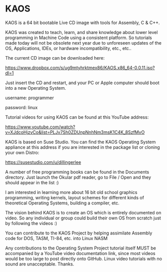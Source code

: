 # KAOS
KAOS is a 64 bit bootable Live CD image with tools for Assembly, C & C++.

KAOS was created to teach, learn, and share knowledge about lower level programming in Machine Code using a consistent platform. 
So tutorials made today will not be obsolete next year due to unforeseen updates of the OS, Applications, IDEs, or hardware incompatibility, etc., etc..

The current CD image can be downloaded here:

https://www.dropbox.com/s/ug9mtyhrktmex86/KAOS.x86_64-0.0.11.iso?dl=1

Just insert the CD and restart, and your PC or Apple computer should boot into a new Operating System.

username: programmer

password: linux

Tutorial videos for using KAOS can be found at this YouTube address:

https://www.youtube.com/watch?v=XJdcoHjzvCo&list=PLJv7Sh0ZDUnpNnhNm3msK1C4K_8SzfMvO

KAOS is based on Suse Studio. You can find the KAOS Operating System appliance at this address if you are interested in the package list or cloning your own Distro:

https://susestudio.com/u/dillingerlee

A number of free programming books can be found in the Documents directory. Just launch the Okular pdf reader, go to File / Open and they should appear in the list :)

I am interested in learning more about 16 bit old school graphics programming, writing kernels, layout schemes for different kinds of theoretical Operating Systems, building a compiler, etc.

The vision behind KAOS is to create an OS which is entirely documented on video. So any individual or group could build their own OS from scratch just by following the videos :)

You can contribute to the KAOS Project by helping assimilate Assembly code for DOS, TASM, TI-84, etc. into Linux NASM

Any contributions to the Operating System Project tutorial itself MUST be accompanied by a YouTube video documentation link, since most videos would be too large to post directly onto GitHub. Linux video tutorials with no sound are unacceptable. Thanks.
